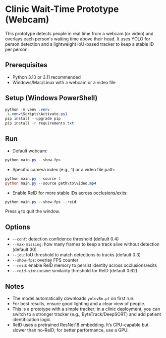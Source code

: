 # Clinic Wait-Time Prototype (Webcam)

This prototype detects people in real time from a webcam (or video) and overlays each person's waiting time above their head. It uses YOLO for person detection and a lightweight IoU-based tracker to keep a stable ID per person.

## Prerequisites
- Python 3.10 or 3.11 recommended
- Windows/Mac/Linux with a webcam or a video file

## Setup (Windows PowerShell)
```powershell
python -m venv .venv
.\.venv\Scripts\Activate.ps1
pip install --upgrade pip
pip install -r requirements.txt
```

## Run
- Default webcam:
```powershell
python main.py --show-fps
```
- Specific camera index (e.g., 1) or a video file path:
```powershell
python main.py --source 1
python main.py --source path\to\video.mp4
```

- Enable ReID for more stable IDs across occlusions/exits:
```powershell
python main.py --show-fps --reid
```

Press `q` to quit the window.

## Options
- `--conf`: detection confidence threshold (default 0.4)
- `--max-missing`: how many frames to keep a track alive without detection (default 30)
- `--iou`: IoU threshold to match detections to tracks (default 0.3)
- `--show-fps`: overlay FPS counter
 - `--reid`: enable ReID memory to persist identity across occlusions/exits
 - `--reid-sim`: cosine similarity threshold for ReID (default 0.62)

## Notes
- The model automatically downloads `yolov8n.pt` on first run.
- For best results, ensure good lighting and a clear view of people.
- This is a prototype with a simple tracker; in a clinic deployment, you can switch to a stronger tracker (e.g., ByteTrack/DeepSORT) and add patient identification logic.
 - ReID uses a pretrained ResNet18 embedding. It’s CPU-capable but slower than no-ReID; for better performance, use a GPU.
